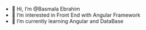 - 👋 Hi, I’m @Basmala Ebrahim
- 👀 I’m interested in Front End with Angular Framework
- 🌱 I’m currently learning Angular and DataBase


<!---
Basmala-one/Basmala-one is a ✨ special ✨ repository because its `README.md` (this file) appears on your GitHub profile.
You can click the Preview link to take a look at your changes.
--->
